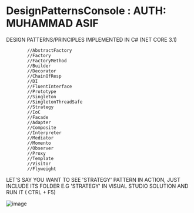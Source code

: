 # DesignPatternsConsole : AUTH: MUHAMMAD ASIF

DESIGN PATTERNS/PRINCIPLES IMPLEMENTED IN C# (NET CORE 3.1)

            //AbstractFactory
            //Factory
            //FactoryMethod
            //Builder
            //Decorator
            //ChainOfResp
            //DI
            //FluentInterface
            //Prototype
            //Singleton
            //SingletonThreadSafe
            //Strategy
            //IoC
            //Facade
            //Adapter
            //Composite
            //Interpreter
            //Mediator
            //Momento
            //Observer
            //Proxy
            //Template
            //Visitor
            //Flyweight
           

LET'S SAY YOU WANT TO SEE 'STRATEGY' PATTERN IN ACTION, JUST INCLUDE ITS FOLDER E.G 'STRATEGY' IN VISUAL STUDIO SOLUTION AND RUN IT ( CTRL + F5)

![image](https://user-images.githubusercontent.com/4058181/114238882-98e86800-9985-11eb-83fa-edc881ef2832.png)

